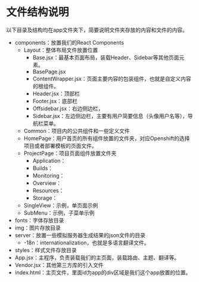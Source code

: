 # 文件结构说明

以下目录及结构均在app文件夹下，简要说明文件夹存放的内容和文件的内容。

- components：放置我们的React Components
  - Layout：整体布局文件放置位置
    - Base.jsx：最基本页面布局，装载Header、Sidebar等其他页面元素。
    - BasePage.jsx
    - ContentWrapper.jsx：页面主要内容的包装组件，也就是自定义内容的根组件。
    - Header.jsx：顶部栏
    - Footer.jsx：底部栏
    - Offsidebar.jsx：右边侧边栏，
    - Sidebar.jsx：左边侧边栏，主要有用户简要信息（头像用户名等），导航栏菜单。
  - Common：项目内的公共组件和一些定义文件
  - HomePage：用户首页的所有组件放置的文件夹，对应Openshift的选择项目或者部署模板的页面文件。
  - ProjectPage：项目页面组件放置文件夹
    - Application：
    - Builds：
    - Monitoring：
    - Overview：
    - Resources：
    - Storage：
  - SingleView：示例，单页面示例
  - SubMenu：示例，子菜单示例
- fonts：字体存放目录
- img：图片存放目录
- server：放置一些模拟服务器生成结果的json文件的目录
  - -18n：internationalization，也就是多语言翻译文件。
- styles：样式文件存放目录
- App.jsx：主程序，负责装载我们的主页面，装载路由、主题、翻译等。
- Vendor.jsx：其他第三方库的引入文件
- index.html：主页文件，里面id为app的div区域是我们这个app放置的位置。
